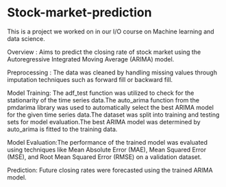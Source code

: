 # Stock-market-prediction
This is a project we worked on in our I/O course on Machine learning and data science.

Overview : Aims to predict the closing rate of stock market using the Autoregressive Integrated Moving Average (ARIMA) model. 

Preprocessing : The data was cleaned by handling missing values through imputation techniques such as forward fill or backward fill.

Model Training: The adf_test function was utilized to check for the stationarity of the time series data.The auto_arima function from the pmdarima library was used to automatically select the best ARIMA model for the given time series 
data.The dataset was split into training and testing sets for model evaluation.The best ARIMA model was determined by auto_arima is fitted to the training data.

Model Evaluation:The performance of the trained model was evaluated using techniques like Mean Absolute Error (MAE), Mean Squared Error (MSE), and Root Mean Squared Error (RMSE) on a validation dataset. 

Prediction: Future closing rates were forecasted using the trained ARIMA model.
